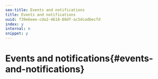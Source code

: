 ```yaml
---
seo-title: Events and notifications
title: Events and notifications
uuid: f39e6eee-cda2-4618-88df-ac5dcadbecfd
index: y
internal: n
snippet: y
---
```


# Events and notifications{#events-and-notifications}

